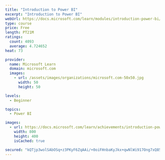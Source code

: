```yaml
---
title: "Introduction to Power BI"
excerpt: "Introduction to Power BI"
webUrl: https://docs.microsoft.com/learn/modules/introduction-power-bi/
type: course
price: Free
length: PT21M
ratings:
  count: 4093
  average: 4.724652
heat: 73

provider:
  name: Microsoft Learn
  domain: microsoft.com
  images:
    - url: /assets/images/organizations/microsoft.com-50x50.jpg
      width: 50
      height: 50

levels:
  - Beginner

topics:
  - Power BI

images:
  - url: https://docs.microsoft.com/learn/achievements/introduction-power-bi-social.png
    width: 800
    height: 400
    isCached: true

secured: "kQTjp3wolSAbOSq+z3PKyF6ZqAAi/+0oiFHnbaKyJkx+qwNlWi917Ong7xQ857Bw//NIXsl+3k1b1BUn4jSfsrJW4dChPtmbe9wqpq8sES0X6DbjdcvEcF1w4PEc2E/k2E1Tv3Cn2SzZ+InDzCZGaAQe4nzBNxSMKXiCZKXgJj6K0BWanygmPcdAInaZv1RyUHpstG+N4TKaxnYk9a+yiGe8MfylxIkDxWj0bIfDFvM7SCqbLACf/I8PX9tKXSxPvzQrsZjrrbr/EqIbgfkynZD9dAqMwiZ/KB7QU4SEZjKK5JUE1z+2V3yrWJLWuN9IL39sR3NYdNAN1aQtHiMpEhmOfgu68FAeETS54I8FSiIy1TjXeGDQtwQgFLuONAnK4FrHD82jrss7M1IfIJsPgVJa8526Nf/wGlOLoPdCoNI=;ijVEEaT4J+ipyRVzInjhlg=="
---
```


